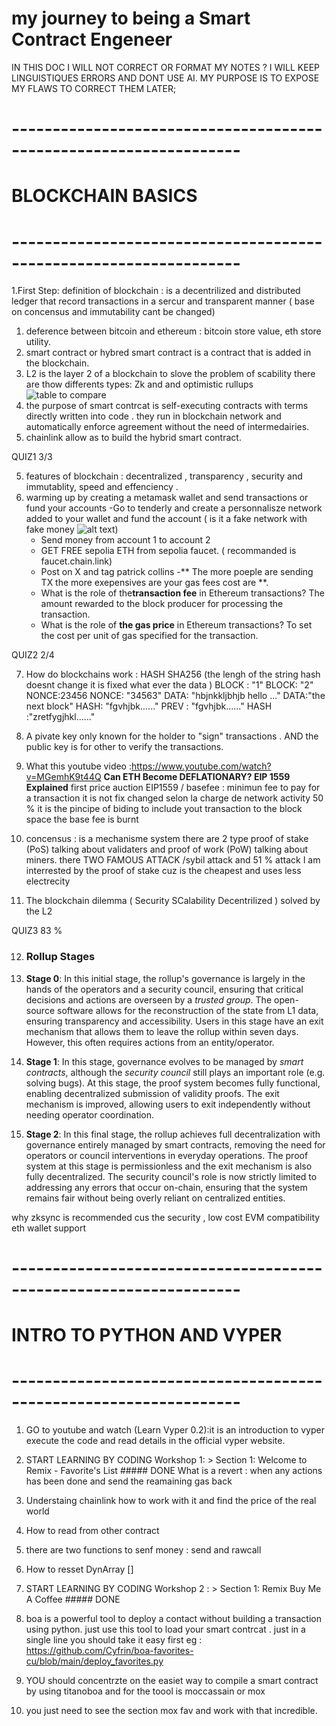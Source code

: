 # my journey to being a Smart Contract Engeneer 
IN THIS DOC I WILL NOT CORRECT OR FORMAT MY NOTES ? I WILL KEEP  LINGUISTIQUES ERRORS AND 
DONT USE   AI. MY PURPOSE IS TO EXPOSE MY FLAWS TO CORRECT THEM LATER;
# ------------------------------------------------------------------
#                        BLOCKCHAIN BASICS
# ------------------------------------------------------------------
1.First Step: 
definition of blockchain : is a decentrilized and distributed ledger that record transactions
in a sercur and transparent manner ( base on concensus and immutability cant be changed)

1. deference between bitcoin and ethereum : bitcoin store value,  eth store utility.
2. smart contract or hybred smart contract is a contract that is added in the blockchain.
3. L2 is the layer 2 of a blockchain to slove the problem of scability there are thow differents types: Zk and 
and optimistic rullups ![table to compare ](image.png)
4. the purpose of smart contrcat is self-executing contracts with terms directly written into code . they run in 
blockchain network and automatically  enforce agreement without the need of intermedairies.
5. chainlink allow as to build the hybrid smart contract.

QUIZ1 3/3

5. features of blockchain : decentralized , transparency , security and immutablity, speed and effenciency .
6. warming up by creating a metamask wallet and send transactions or fund your accounts
     -Go to tenderly and create a personnalisze network added to your wallet and fund the account 
     ( is it a fake network with fake money ![alt text](image-1.png)) 
     - Send money from account 1 to account 2
     - GET FREE sepolia ETH from sepolia faucet. ( recommanded is faucet.chain.link)
     - Post on X and tag patrick collins 
     -** The more poeple are sending TX the more exepensives  are your gas fees  cost  are **.
     - What is the role of the**transaction fee** in Ethereum transactions? The amount rewarded to the block 
      producer for processing the transaction.
     - What is the role of **the gas price** in Ethereum transactions? To set the cost per unit of gas 
      specified for the transaction.

QUIZ2 2/4

7. How do blockchains work : HASH  SHA256 (the lengh of the string hash doesnt change it is fixed what ever the data )
                            BLOCK : "1"                          BLOCK: "2"
                            NONCE:23456                          NONCE: "34563"
                            DATA: "hbjnkkljbhjb hello ..."       DATA:"the next block"
                            HASH: "fgvhjbk......"                PREV : "fgvhjbk......"
                                                                 HASH :"zretfygjhkl......"
                                                                
8. A pivate key only known for the holder to "sign" transactions . AND the public key is for other to verify the transactions.
9. What this youtube video :https://www.youtube.com/watch?v=MGemhK9t44Q  **Can ETH Become DEFLATIONARY? EIP 1559 Explained**
first price auction EIP1559 / basefee : minimun fee to pay for a transaction it is not fix changed selon  la charge de  network activity 50 % it is the pincipe of biding to include yout transaction to the block space
the base fee is burnt 
10. concensus : is a mechanisme system there are 2 type proof of stake (PoS)  talking about validaters and proof of work (PoW) talking about miners.
there TWO FAMOUS ATTACK /sybil attack and 51 % attack 
I am interrested by the proof of stake cuz is the cheapest   and uses less electrecity 

11. The blockchain dilemma ( Security SCalability Decentrilized ) solved by the L2

QUIZ3 83 %


12. ### Rollup Stages

1. **Stage 0**: In this initial stage, the rollup's governance is largely in the hands of the operators and a security council, ensuring that critical decisions and actions are overseen by a _trusted group_. The open-source software allows for the reconstruction of the state from L1 data, ensuring transparency and accessibility. Users in this stage have an exit mechanism that allows them to leave the rollup within seven days. However, this often requires actions from an entity/operator.

2. **Stage 1**: In this stage, governance evolves to be managed by _smart contracts_, although the _security council_ still plays an important role (e.g. solving bugs). At this stage, the proof system becomes fully functional, enabling decentralized submission of validity proofs. The exit mechanism is improved, allowing users to exit independently without needing operator coordination.

3. **Stage 2**: In this final stage, the rollup achieves full decentralization with governance entirely managed by smart contracts, removing the need for operators or council interventions in everyday operations. The proof system at this stage is permissionless and the exit mechanism is also fully decentralized. The security council's role is now strictly limited to addressing any errors that occur on-chain, ensuring that the system remains fair without being overly reliant on centralized entities.


why zksync is recommended cus the security , low cost EVM compatibility eth wallet support 

# ------------------------------------------------------------------
#                    INTRO TO PYTHON AND VYPER
# ------------------------------------------------------------------

1. GO to youtube and watch (Learn Vyper 0.2):it is an introduction to vyper execute the code and read details in the official vyper website.
2. START LEARNING BY CODING Workshop 1: > Section 1: Welcome to Remix - Favorite's List  ##### DONE 
What is a revert : when any actions has been done and send the reamaining gas back
4. Understaing chainlink how to work with it and find the price of the real world
5. How to read from other contract 
6. there are two functions to senf money : send and rawcall
7. How to resset DynArray  []

8. START LEARNING BY CODING Workshop 2 : > Section 1: Remix Buy Me A Coffee  ##### DONE 

9. boa is a powerful tool to deploy a contact without building a transaction using python. just use this tool to load your smart contrcat . just in a single line 
you should take it easy first eg : https://github.com/Cyfrin/boa-favorites-cu/blob/main/deploy_favorites.py

10. YOU should concentrzte on the easiet way to compile a smart contract by using titanoboa and for the toool is moccassain or mox 

11. you just need to see the section mox fav and work with that incredible.

